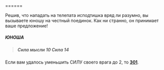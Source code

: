 ======

Решив, что нападать на телепата исподтишка вряд ли разумно, вы вызываете юношу на честный поединок. Как ни странно, он принимает ваше предложение!

##### ЮНОША

> ##### Сила мысли 10 Сила 14

Если вам удалось уменьшить СИЛУ своего врага до 2, то [**301**](#n_301).

